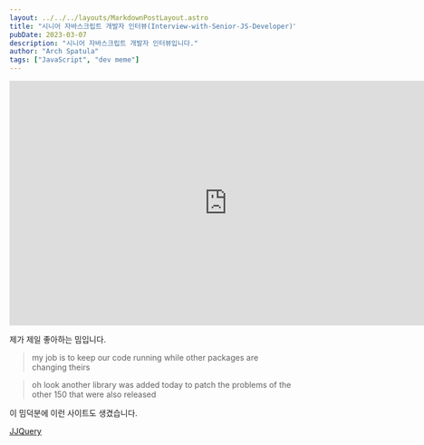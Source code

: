 ```yaml
---
layout: ../../../layouts/MarkdownPostLayout.astro
title: "시니어 자바스크립트 개발자 인터뷰(Interview-with-Senior-JS-Developer)"
pubDate: 2023-03-07
description: "시니어 자바스크립트 개발자 인터뷰입니다."
author: "Arch Spatula"
tags: ["JavaScript", "dev meme"]
---
```


<iframe width="768" height="432" src="https://www.youtube.com/embed/Uo3cL4nrGOk" title="YouTube video player" frameborder="0" allow="accelerometer; autoplay; clipboard-write; encrypted-media; gyroscope; picture-in-picture; web-share" allowfullscreen></iframe>

제가 제일 좋아하는 밈입니다.

> my job is to keep our code running while other packages are changing theirs

> oh look another library was added today to patch the problems of the other 150 that were also released

이 밈덕분에 이런 사이트도 생겼습니다.

[JJQuery](https://jjquery.io/)
